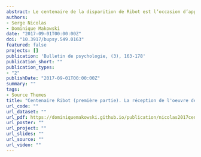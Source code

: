 ```yaml
---
abstract: Le centenaire de la disparition de Ribot est l’occasion d’apporter la lumière sur l’œuvre de ce fondateur de la psychologie française moderne. Les livres de Ribot seront diffusés chez les plus grands éditeurs français de l’époque. Les auteurs de l’article s’intéressent à la présentation de l’œuvre de jeunesse de Ribot, publiée chez l’éditeur parisien Jean-Baptiste Ladrange. Durant la période 1870-1873, Ribot publiera un premier livre sur la psychologie anglaise (1870), dont l’introduction peut être considérée comme le manifeste fondateur de la nouvelle psychologie française, puis sa thèse de doctorat (1873) sur la question de l’hérédité psychologique, qui porte en germe bien des éléments de son œuvre future.
authors:
- Serge Nicolas
- Dominique Makowski
date: "2017-09-01T00:00:00Z"
doi: "10.3917/bupsy.549.0163"
featured: false
projects: []
publication: 'Bulletin de psychologie, (3), 163-178'
publication_short: ""
publication_types:
- "2"
publishDate: "2017-09-01T00:00:00Z"
summary: ""
tags:
- Source Themes
title: "Centenaire Ribot (première partie). La réception de l'oeuvre de Théodule Ribot publiée chez l’éditeur Ladrange (1870-1873)"
url_code: ""
url_dataset: ""
url_pdf: https://dominiquemakowski.github.io/publication/nicolas2017centenaire/nicolas2017centenaire.pdf
url_poster: ""
url_project: ""
url_slides: ""
url_source: ""
url_video: ""
---
```

